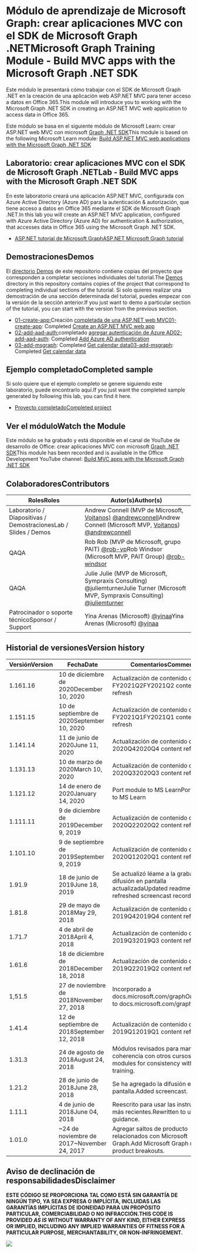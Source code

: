 # <a name="microsoft-graph-training-module---build-mvc-apps-with-the-microsoft-graph-net-sdk"></a><span data-ttu-id="c5b14-101">Módulo de aprendizaje de Microsoft Graph: crear aplicaciones MVC con el SDK de Microsoft Graph .NET</span><span class="sxs-lookup"><span data-stu-id="c5b14-101">Microsoft Graph Training Module - Build MVC apps with the Microsoft Graph .NET SDK</span></span>

<span data-ttu-id="c5b14-102">Este módulo le presentará cómo trabajar con el SDK de Microsoft Graph .NET en la creación de una aplicación web ASP.NET MVC para tener acceso a datos en Office 365.</span><span class="sxs-lookup"><span data-stu-id="c5b14-102">This module will introduce you to working with the Microsoft Graph .NET SDK in creating an ASP.NET MVC web application to access data in Office 365.</span></span>

<span data-ttu-id="c5b14-103">Este módulo se basa en el siguiente módulo de Microsoft Learn: crear ASP.NET web MVC con microsoft [Graph .NET SDK](https://docs.microsoft.com/learn/modules/msgraph-build-aspnetmvc-apps)</span><span class="sxs-lookup"><span data-stu-id="c5b14-103">This module is based on the following Microsoft Learn module: [Build ASP.NET MVC web applications with the Microsoft Graph .NET SDK](https://docs.microsoft.com/learn/modules/msgraph-build-aspnetmvc-apps)</span></span>

## <a name="lab---build-mvc-apps-with-the-microsoft-graph-net-sdk"></a><span data-ttu-id="c5b14-104">Laboratorio: crear aplicaciones MVC con el SDK de Microsoft Graph .NET</span><span class="sxs-lookup"><span data-stu-id="c5b14-104">Lab - Build MVC apps with the Microsoft Graph .NET SDK</span></span>

<span data-ttu-id="c5b14-105">En este laboratorio creará una aplicación ASP.NET MVC, configurada con Azure Active Directory (Azure AD) para la autenticación & autorización, que tiene acceso a datos en Office 365 mediante el SDK de Microsoft Graph .NET.</span><span class="sxs-lookup"><span data-stu-id="c5b14-105">In this lab you will create an ASP.NET MVC application, configured with Azure Active Directory (Azure AD) for authentication & authorization, that accesses data in Office 365 using the Microsoft Graph .NET SDK.</span></span>

- [<span data-ttu-id="c5b14-106">ASP.NET tutorial de Microsoft Graph</span><span class="sxs-lookup"><span data-stu-id="c5b14-106">ASP.NET Microsoft Graph tutorial</span></span>](https://docs.microsoft.com/graph/training/aspnet-tutorial)

## <a name="demos"></a><span data-ttu-id="c5b14-107">Demostraciones</span><span class="sxs-lookup"><span data-stu-id="c5b14-107">Demos</span></span>

<span data-ttu-id="c5b14-108">El [directorio Demos](./Demos) de este repositorio contiene copias del proyecto que corresponden a completar secciones individuales del tutorial.</span><span class="sxs-lookup"><span data-stu-id="c5b14-108">The [Demos](./Demos) directory in this repository contains copies of the project that correspond to completing individual sections of the tutorial.</span></span> <span data-ttu-id="c5b14-109">Si solo quieres realizar una demostración de una sección determinada del tutorial, puedes empezar con la versión de la sección anterior.</span><span class="sxs-lookup"><span data-stu-id="c5b14-109">If you just want to demo a particular section of the tutorial, you can start with the version from the previous section.</span></span>

- <span data-ttu-id="c5b14-110">[01-create-app:](Demos/01-create-app)Creación [completada de una ASP.NET web MVC](https://docs.microsoft.com/graph/training/aspnet-tutorial?tutorial-step=1)</span><span class="sxs-lookup"><span data-stu-id="c5b14-110">[01-create-app](Demos/01-create-app): Completed [Create an ASP.NET MVC web app](https://docs.microsoft.com/graph/training/aspnet-tutorial?tutorial-step=1)</span></span>
- <span data-ttu-id="c5b14-111">[02-add-aad-auth:](Demos/02-add-aad-auth)completado [agregar autenticación de Azure AD](https://docs.microsoft.com/graph/training/aspnet-tutorial?tutorial-step=3)</span><span class="sxs-lookup"><span data-stu-id="c5b14-111">[02-add-aad-auth](Demos/02-add-aad-auth): Completed [Add Azure AD authentication](https://docs.microsoft.com/graph/training/aspnet-tutorial?tutorial-step=3)</span></span>
- <span data-ttu-id="c5b14-112">[03-add-msgraph](Demos/03-add-msgraph): Completed [Get calendar data](https://docs.microsoft.com/graph/training/aspnet-tutorial?tutorial-step=4)</span><span class="sxs-lookup"><span data-stu-id="c5b14-112">[03-add-msgraph](Demos/03-add-msgraph): Completed [Get calendar data](https://docs.microsoft.com/graph/training/aspnet-tutorial?tutorial-step=4)</span></span>

## <a name="completed-sample"></a><span data-ttu-id="c5b14-113">Ejemplo completado</span><span class="sxs-lookup"><span data-stu-id="c5b14-113">Completed sample</span></span>

<span data-ttu-id="c5b14-114">Si solo quiere que el ejemplo completo se genere siguiendo este laboratorio, puede encontrarlo aquí.</span><span class="sxs-lookup"><span data-stu-id="c5b14-114">If you just want the completed sample generated by following this lab, you can find it here.</span></span>

- [<span data-ttu-id="c5b14-115">Proyecto completado</span><span class="sxs-lookup"><span data-stu-id="c5b14-115">Completed project</span></span>](Demos/03-add-msgraph)

## <a name="watch-the-module"></a><span data-ttu-id="c5b14-116">Ver el módulo</span><span class="sxs-lookup"><span data-stu-id="c5b14-116">Watch the Module</span></span>

<span data-ttu-id="c5b14-117">Este módulo se ha grabado y está disponible en el canal de YouTube de desarrollo de Office: crear aplicaciones MVC con microsoft [Graph .NET SDK](https://youtu.be/a2teHZ5WuNc)</span><span class="sxs-lookup"><span data-stu-id="c5b14-117">This module has been recorded and is available in the Office Development YouTube channel: [Build MVC apps with the Microsoft Graph .NET SDK](https://youtu.be/a2teHZ5WuNc)</span></span>

## <a name="contributors"></a><span data-ttu-id="c5b14-118">Colaboradores</span><span class="sxs-lookup"><span data-stu-id="c5b14-118">Contributors</span></span>

| <span data-ttu-id="c5b14-119">Roles</span><span class="sxs-lookup"><span data-stu-id="c5b14-119">Roles</span></span>                | <span data-ttu-id="c5b14-120">Autor(s)</span><span class="sxs-lookup"><span data-stu-id="c5b14-120">Author(s)</span></span>                                                                                                      |
| -------------------- | -------------------------------------------------------------------------------------------------------------- |
| <span data-ttu-id="c5b14-121">Laboratorio / Diapositivas / Demostraciones</span><span class="sxs-lookup"><span data-stu-id="c5b14-121">Lab / Slides / Demos</span></span> | <span data-ttu-id="c5b14-122">Andrew Connell (MVP de Microsoft, [Voitanos)](//github.com/voitanos) [@andrewconnell](//github.com/andrewconnell)</span><span class="sxs-lookup"><span data-stu-id="c5b14-122">Andrew Connell (Microsoft MVP, [Voitanos](//github.com/voitanos)) [@andrewconnell](//github.com/andrewconnell)</span></span> |
| <span data-ttu-id="c5b14-123">QA</span><span class="sxs-lookup"><span data-stu-id="c5b14-123">QA</span></span>                   | <span data-ttu-id="c5b14-124">Rob Rob (MVP de Microsoft, grupo PAIT) [@rob-vp](//github.com/rob-windsor)</span><span class="sxs-lookup"><span data-stu-id="c5b14-124">Rob Windsor (Microsoft MVP, PAIT Group) [@rob-windsor](//github.com/rob-windsor)</span></span>                               |
| <span data-ttu-id="c5b14-125">QA</span><span class="sxs-lookup"><span data-stu-id="c5b14-125">QA</span></span>                   | <span data-ttu-id="c5b14-126">Julie Julie (MVP de Microsoft, [](//github.com/juliemturner) Sympraxis Consulting) @juliemturner</span><span class="sxs-lookup"><span data-stu-id="c5b14-126">Julie Turner (Microsoft MVP, Sympraxis Consulting) [@juliemturner](//github.com/juliemturner)</span></span>                  |
| <span data-ttu-id="c5b14-127">Patrocinador o soporte técnico</span><span class="sxs-lookup"><span data-stu-id="c5b14-127">Sponsor / Support</span></span>    | <span data-ttu-id="c5b14-128">Yina Arenas (Microsoft) [@yinaa](//github.com/yinaa)</span><span class="sxs-lookup"><span data-stu-id="c5b14-128">Yina Arenas (Microsoft) [@yinaa](//github.com/yinaa)</span></span>                                                           |

## <a name="version-history"></a><span data-ttu-id="c5b14-129">Historial de versiones</span><span class="sxs-lookup"><span data-stu-id="c5b14-129">Version history</span></span>

| <span data-ttu-id="c5b14-130">Versión</span><span class="sxs-lookup"><span data-stu-id="c5b14-130">Version</span></span> | <span data-ttu-id="c5b14-131">Fecha</span><span class="sxs-lookup"><span data-stu-id="c5b14-131">Date</span></span>               | <span data-ttu-id="c5b14-132">Comentarios</span><span class="sxs-lookup"><span data-stu-id="c5b14-132">Comments</span></span>                                             |
| ------- | ------------------ | ---------------------------------------------------- |
| <span data-ttu-id="c5b14-133">1.16</span><span class="sxs-lookup"><span data-stu-id="c5b14-133">1.16</span></span>    | <span data-ttu-id="c5b14-134">10 de diciembre de 2020</span><span class="sxs-lookup"><span data-stu-id="c5b14-134">December 10, 2020</span></span> | <span data-ttu-id="c5b14-135">Actualización de contenido de FY2021Q2</span><span class="sxs-lookup"><span data-stu-id="c5b14-135">FY2021Q2 content refresh</span></span>                             |
| <span data-ttu-id="c5b14-136">1.15</span><span class="sxs-lookup"><span data-stu-id="c5b14-136">1.15</span></span>    | <span data-ttu-id="c5b14-137">10 de septiembre de 2020</span><span class="sxs-lookup"><span data-stu-id="c5b14-137">September 10, 2020</span></span> | <span data-ttu-id="c5b14-138">Actualización de contenido de FY2021Q1</span><span class="sxs-lookup"><span data-stu-id="c5b14-138">FY2021Q1 content refresh</span></span>                             |
| <span data-ttu-id="c5b14-139">1.14</span><span class="sxs-lookup"><span data-stu-id="c5b14-139">1.14</span></span>    | <span data-ttu-id="c5b14-140">11 de junio de 2020</span><span class="sxs-lookup"><span data-stu-id="c5b14-140">June 11, 2020</span></span>      | <span data-ttu-id="c5b14-141">Actualización de contenido de 2020Q4</span><span class="sxs-lookup"><span data-stu-id="c5b14-141">2020Q4 content refresh</span></span>                               |
| <span data-ttu-id="c5b14-142">1.13</span><span class="sxs-lookup"><span data-stu-id="c5b14-142">1.13</span></span>    | <span data-ttu-id="c5b14-143">10 de marzo de 2020</span><span class="sxs-lookup"><span data-stu-id="c5b14-143">March 10, 2020</span></span>     | <span data-ttu-id="c5b14-144">Actualización de contenido de 2020Q3</span><span class="sxs-lookup"><span data-stu-id="c5b14-144">2020Q3 content refresh</span></span>                               |
| <span data-ttu-id="c5b14-145">1.12</span><span class="sxs-lookup"><span data-stu-id="c5b14-145">1.12</span></span>    | <span data-ttu-id="c5b14-146">14 de enero de 2020</span><span class="sxs-lookup"><span data-stu-id="c5b14-146">January 14, 2020</span></span>   | <span data-ttu-id="c5b14-147">Port module to MS Learn</span><span class="sxs-lookup"><span data-stu-id="c5b14-147">Port module to MS Learn</span></span>                              |
| <span data-ttu-id="c5b14-148">1.11</span><span class="sxs-lookup"><span data-stu-id="c5b14-148">1.11</span></span>    | <span data-ttu-id="c5b14-149">9 de diciembre de 2019</span><span class="sxs-lookup"><span data-stu-id="c5b14-149">December 9, 2019</span></span>   | <span data-ttu-id="c5b14-150">Actualización de contenido de 2020Q2</span><span class="sxs-lookup"><span data-stu-id="c5b14-150">2020Q2 content refresh</span></span>                               |
| <span data-ttu-id="c5b14-151">1.10</span><span class="sxs-lookup"><span data-stu-id="c5b14-151">1.10</span></span>    | <span data-ttu-id="c5b14-152">9 de septiembre de 2019</span><span class="sxs-lookup"><span data-stu-id="c5b14-152">September 9, 2019</span></span>  | <span data-ttu-id="c5b14-153">Actualización de contenido de 2020Q1</span><span class="sxs-lookup"><span data-stu-id="c5b14-153">2020Q1 content refresh</span></span>                               |
| <span data-ttu-id="c5b14-154">1.9</span><span class="sxs-lookup"><span data-stu-id="c5b14-154">1.9</span></span>     | <span data-ttu-id="c5b14-155">18 de junio de 2019</span><span class="sxs-lookup"><span data-stu-id="c5b14-155">June 18, 2019</span></span>      | <span data-ttu-id="c5b14-156">Se actualizó léame a la grabación de difusión en pantalla actualizada</span><span class="sxs-lookup"><span data-stu-id="c5b14-156">Updated readme to refreshed screencast recording</span></span>     |
| <span data-ttu-id="c5b14-157">1.8</span><span class="sxs-lookup"><span data-stu-id="c5b14-157">1.8</span></span>     | <span data-ttu-id="c5b14-158">29 de mayo de 2018</span><span class="sxs-lookup"><span data-stu-id="c5b14-158">May 29, 2018</span></span>       | <span data-ttu-id="c5b14-159">Actualización de contenido de 2019Q4</span><span class="sxs-lookup"><span data-stu-id="c5b14-159">2019Q4 content refresh</span></span>                               |
| <span data-ttu-id="c5b14-160">1.7</span><span class="sxs-lookup"><span data-stu-id="c5b14-160">1.7</span></span>     | <span data-ttu-id="c5b14-161">4 de abril de 2018</span><span class="sxs-lookup"><span data-stu-id="c5b14-161">April 4, 2018</span></span>      | <span data-ttu-id="c5b14-162">Actualización de contenido de 2019Q3</span><span class="sxs-lookup"><span data-stu-id="c5b14-162">2019Q3 content refresh</span></span>                               |
| <span data-ttu-id="c5b14-163">1.6</span><span class="sxs-lookup"><span data-stu-id="c5b14-163">1.6</span></span>     | <span data-ttu-id="c5b14-164">18 de diciembre de 2018</span><span class="sxs-lookup"><span data-stu-id="c5b14-164">December 18, 2018</span></span>  | <span data-ttu-id="c5b14-165">Actualización de contenido de 2019Q2</span><span class="sxs-lookup"><span data-stu-id="c5b14-165">2019Q2 content refresh</span></span>                               |
| <span data-ttu-id="c5b14-166">1,5</span><span class="sxs-lookup"><span data-stu-id="c5b14-166">1.5</span></span>     | <span data-ttu-id="c5b14-167">27 de noviembre de 2018</span><span class="sxs-lookup"><span data-stu-id="c5b14-167">November 27, 2018</span></span>  | <span data-ttu-id="c5b14-168">Incorporado a docs.microsoft.com/graph</span><span class="sxs-lookup"><span data-stu-id="c5b14-168">Onboarded to docs.microsoft.com/graph</span></span>                |
| <span data-ttu-id="c5b14-169">1.4</span><span class="sxs-lookup"><span data-stu-id="c5b14-169">1.4</span></span>     | <span data-ttu-id="c5b14-170">12 de septiembre de 2018</span><span class="sxs-lookup"><span data-stu-id="c5b14-170">September 12, 2018</span></span> | <span data-ttu-id="c5b14-171">Actualización de contenido de 2019Q1</span><span class="sxs-lookup"><span data-stu-id="c5b14-171">2019Q1 content refresh</span></span>                               |
| <span data-ttu-id="c5b14-172">1.3</span><span class="sxs-lookup"><span data-stu-id="c5b14-172">1.3</span></span>     | <span data-ttu-id="c5b14-173">24 de agosto de 2018</span><span class="sxs-lookup"><span data-stu-id="c5b14-173">August 24, 2018</span></span>    | <span data-ttu-id="c5b14-174">Módulos revisados para mantener la coherencia con otros cursos.</span><span class="sxs-lookup"><span data-stu-id="c5b14-174">Revised modules for consistency with other training.</span></span> |
| <span data-ttu-id="c5b14-175">1.2</span><span class="sxs-lookup"><span data-stu-id="c5b14-175">1.2</span></span>     | <span data-ttu-id="c5b14-176">28 de junio de 2018</span><span class="sxs-lookup"><span data-stu-id="c5b14-176">June 28, 2018</span></span>      | <span data-ttu-id="c5b14-177">Se ha agregado la difusión en pantalla.</span><span class="sxs-lookup"><span data-stu-id="c5b14-177">Added screencast.</span></span>                                    |
| <span data-ttu-id="c5b14-178">1.1</span><span class="sxs-lookup"><span data-stu-id="c5b14-178">1.1</span></span>     | <span data-ttu-id="c5b14-179">4 de junio de 2018</span><span class="sxs-lookup"><span data-stu-id="c5b14-179">June 04, 2018</span></span>      | <span data-ttu-id="c5b14-180">Reescrito para usar las instrucciones más recientes.</span><span class="sxs-lookup"><span data-stu-id="c5b14-180">Rewritten to use latest guidance.</span></span>                    |
| <span data-ttu-id="c5b14-181">1.0</span><span class="sxs-lookup"><span data-stu-id="c5b14-181">1.0</span></span>     | <span data-ttu-id="c5b14-182">~24 de noviembre de 2017</span><span class="sxs-lookup"><span data-stu-id="c5b14-182">~November 24, 2017</span></span> | <span data-ttu-id="c5b14-183">Agregar saltos de producto relacionados con Microsoft Graph.</span><span class="sxs-lookup"><span data-stu-id="c5b14-183">Add Microsoft Graph related product breakouts.</span></span>       |

## <a name="disclaimer"></a><span data-ttu-id="c5b14-184">Aviso de declinación de responsabilidades</span><span class="sxs-lookup"><span data-stu-id="c5b14-184">Disclaimer</span></span>

<span data-ttu-id="c5b14-185">**ESTE CÓDIGO  SE PROPORCIONA TAL COMO ESTÁ SIN GARANTÍA DE NINGÚN TIPO, YA SEA EXPRESA O IMPLÍCITA, INCLUIDAS LAS GARANTÍAS IMPLÍCITAS DE IDONEIDAD PARA UN PROPÓSITO PARTICULAR, COMERCIABILIDAD O NO INFRACCIÓN.**</span><span class="sxs-lookup"><span data-stu-id="c5b14-185">**THIS CODE IS PROVIDED _AS IS_ WITHOUT WARRANTY OF ANY KIND, EITHER EXPRESS OR IMPLIED, INCLUDING ANY IMPLIED WARRANTIES OF FITNESS FOR A PARTICULAR PURPOSE, MERCHANTABILITY, OR NON-INFRINGEMENT.**</span></span>

<img src="https://telemetry.sharepointpnp.com/msgraph-training-aspnetmvcapp" />
